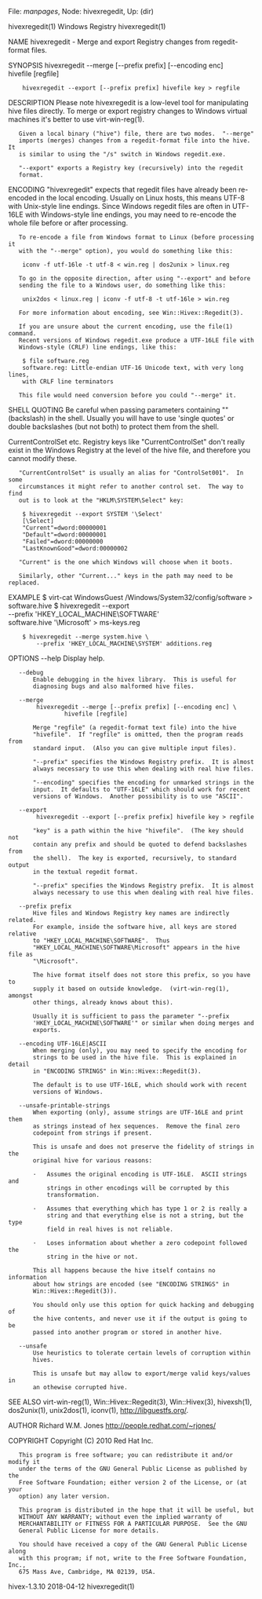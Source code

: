 File: *manpages*,  Node: hivexregedit,  Up: (dir)

hivexregedit(1)                Windows Registry                hivexregedit(1)



NAME
       hivexregedit - Merge and export Registry changes from regedit-format
       files.

SYNOPSIS
        hivexregedit --merge [--prefix prefix] [--encoding enc] \
                hivefile [regfile]

        hivexregedit --export [--prefix prefix] hivefile key > regfile

DESCRIPTION
       Please note hivexregedit is a low-level tool for manipulating hive
       files directly.  To merge or export registry changes to Windows virtual
       machines it's better to use virt-win-reg(1).

       Given a local binary ("hive") file, there are two modes.  "--merge"
       imports (merges) changes from a regedit-format file into the hive.  It
       is similar to using the "/s" switch in Windows regedit.exe.

       "--export" exports a Registry key (recursively) into the regedit
       format.

   ENCODING
       "hivexregedit" expects that regedit files have already been re-encoded
       in the local encoding.  Usually on Linux hosts, this means UTF-8 with
       Unix-style line endings.  Since Windows regedit files are often in
       UTF-16LE with Windows-style line endings, you may need to re-encode the
       whole file before or after processing.

       To re-encode a file from Windows format to Linux (before processing it
       with the "--merge" option), you would do something like this:

        iconv -f utf-16le -t utf-8 < win.reg | dos2unix > linux.reg

       To go in the opposite direction, after using "--export" and before
       sending the file to a Windows user, do something like this:

        unix2dos < linux.reg | iconv -f utf-8 -t utf-16le > win.reg

       For more information about encoding, see Win::Hivex::Regedit(3).

       If you are unsure about the current encoding, use the file(1) command.
       Recent versions of Windows regedit.exe produce a UTF-16LE file with
       Windows-style (CRLF) line endings, like this:

        $ file software.reg
        software.reg: Little-endian UTF-16 Unicode text, with very long lines,
        with CRLF line terminators

       This file would need conversion before you could "--merge" it.

   SHELL QUOTING
       Be careful when passing parameters containing "\" (backslash) in the
       shell.  Usually you will have to use 'single quotes' or double
       backslashes (but not both) to protect them from the shell.

   CurrentControlSet etc.
       Registry keys like "CurrentControlSet" don't really exist in the
       Windows Registry at the level of the hive file, and therefore you
       cannot modify these.

       "CurrentControlSet" is usually an alias for "ControlSet001".  In some
       circumstances it might refer to another control set.  The way to find
       out is to look at the "HKLM\SYSTEM\Select" key:

        $ hivexregedit --export SYSTEM '\Select'
        [\Select]
        "Current"=dword:00000001
        "Default"=dword:00000001
        "Failed"=dword:00000000
        "LastKnownGood"=dword:00000002

       "Current" is the one which Windows will choose when it boots.

       Similarly, other "Current..." keys in the path may need to be replaced.

EXAMPLE
        $ virt-cat WindowsGuest /Windows/System32/config/software > software.hive
        $ hivexregedit --export \
            --prefix 'HKEY_LOCAL_MACHINE\SOFTWARE' \
            software.hive '\Microsoft' > ms-keys.reg

        $ hivexregedit --merge system.hive \
            --prefix 'HKEY_LOCAL_MACHINE\SYSTEM' additions.reg

OPTIONS
       --help
           Display help.

       --debug
           Enable debugging in the hivex library.  This is useful for
           diagnosing bugs and also malformed hive files.

       --merge
            hivexregedit --merge [--prefix prefix] [--encoding enc] \
                    hivefile [regfile]

           Merge "regfile" (a regedit-format text file) into the hive
           "hivefile".  If "regfile" is omitted, then the program reads from
           standard input.  (Also you can give multiple input files).

           "--prefix" specifies the Windows Registry prefix.  It is almost
           always necessary to use this when dealing with real hive files.

           "--encoding" specifies the encoding for unmarked strings in the
           input.  It defaults to "UTF-16LE" which should work for recent
           versions of Windows.  Another possibility is to use "ASCII".

       --export
            hivexregedit --export [--prefix prefix] hivefile key > regfile

           "key" is a path within the hive "hivefile".  (The key should not
           contain any prefix and should be quoted to defend backslashes from
           the shell).  The key is exported, recursively, to standard output
           in the textual regedit format.

           "--prefix" specifies the Windows Registry prefix.  It is almost
           always necessary to use this when dealing with real hive files.

       --prefix prefix
           Hive files and Windows Registry key names are indirectly related.
           For example, inside the software hive, all keys are stored relative
           to "HKEY_LOCAL_MACHINE\SOFTWARE".  Thus
           "HKEY_LOCAL_MACHINE\SOFTWARE\Microsoft" appears in the hive file as
           "\Microsoft".

           The hive format itself does not store this prefix, so you have to
           supply it based on outside knowledge.  (virt-win-reg(1), amongst
           other things, already knows about this).

           Usually it is sufficient to pass the parameter "--prefix
           'HKEY_LOCAL_MACHINE\SOFTWARE'" or similar when doing merges and
           exports.

       --encoding UTF-16LE|ASCII
           When merging (only), you may need to specify the encoding for
           strings to be used in the hive file.  This is explained in detail
           in "ENCODING STRINGS" in Win::Hivex::Regedit(3).

           The default is to use UTF-16LE, which should work with recent
           versions of Windows.

       --unsafe-printable-strings
           When exporting (only), assume strings are UTF-16LE and print them
           as strings instead of hex sequences.  Remove the final zero
           codepoint from strings if present.

           This is unsafe and does not preserve the fidelity of strings in the
           original hive for various reasons:

           ·   Assumes the original encoding is UTF-16LE.  ASCII strings and
               strings in other encodings will be corrupted by this
               transformation.

           ·   Assumes that everything which has type 1 or 2 is really a
               string and that everything else is not a string, but the type
               field in real hives is not reliable.

           ·   Loses information about whether a zero codepoint followed the
               string in the hive or not.

           This all happens because the hive itself contains no information
           about how strings are encoded (see "ENCODING STRINGS" in
           Win::Hivex::Regedit(3)).

           You should only use this option for quick hacking and debugging of
           the hive contents, and never use it if the output is going to be
           passed into another program or stored in another hive.

       --unsafe
           Use heuristics to tolerate certain levels of corruption within
           hives.

           This is unsafe but may allow to export/merge valid keys/values in
           an othewise corrupted hive.

SEE ALSO
       virt-win-reg(1), Win::Hivex::Regedit(3), Win::Hivex(3), hivexsh(1),
       dos2unix(1), unix2dos(1), iconv(1), <http://libguestfs.org/>.

AUTHOR
       Richard W.M. Jones <http://people.redhat.com/~rjones/>

COPYRIGHT
       Copyright (C) 2010 Red Hat Inc.

       This program is free software; you can redistribute it and/or modify it
       under the terms of the GNU General Public License as published by the
       Free Software Foundation; either version 2 of the License, or (at your
       option) any later version.

       This program is distributed in the hope that it will be useful, but
       WITHOUT ANY WARRANTY; without even the implied warranty of
       MERCHANTABILITY or FITNESS FOR A PARTICULAR PURPOSE.  See the GNU
       General Public License for more details.

       You should have received a copy of the GNU General Public License along
       with this program; if not, write to the Free Software Foundation, Inc.,
       675 Mass Ave, Cambridge, MA 02139, USA.



hivex-1.3.10                      2018-04-12                   hivexregedit(1)
